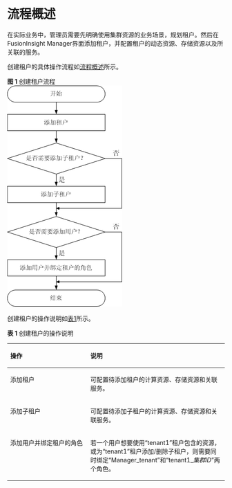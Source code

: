 # 流程概述<a name="admin_guide_000098"></a>

在实际业务中，管理员需要先明确使用集群资源的业务场景，规划租户。然后在FusionInsight Manager界面添加租户，并配置租户的动态资源、存储资源以及所关联的服务。

创建租户的具体操作流程如[流程概述](流程概述.md#admin_guide_000098)所示。

**图 1**  创建租户流程<a name="zh-cn_topic_0263899269_f800793cfa01f46c8a1da7ff6ee7d7bc8"></a>  
![](figures/创建租户流程.png "创建租户流程")

创建租户的操作说明如[表1](#zh-cn_topic_0263899269_t986256797c9741f79fb27fed0559d8cb)所示。

**表 1**  创建租户的操作说明

<a name="zh-cn_topic_0263899269_t986256797c9741f79fb27fed0559d8cb"></a>
<table><thead align="left"><tr id="zh-cn_topic_0263899269_r93a8818928644c0aa7d925580b81d3e6"><th class="cellrowborder" valign="top" width="36.84%" id="mcps1.2.3.1.1"><p id="zh-cn_topic_0263899269_a58650e948a484c6d92ad4b47a96b8e3d"><a name="zh-cn_topic_0263899269_a58650e948a484c6d92ad4b47a96b8e3d"></a><a name="zh-cn_topic_0263899269_a58650e948a484c6d92ad4b47a96b8e3d"></a>操作</p>
</th>
<th class="cellrowborder" valign="top" width="63.160000000000004%" id="mcps1.2.3.1.2"><p id="zh-cn_topic_0263899269_aaf4e70fae96b42bb8054a6490a06d6bb"><a name="zh-cn_topic_0263899269_aaf4e70fae96b42bb8054a6490a06d6bb"></a><a name="zh-cn_topic_0263899269_aaf4e70fae96b42bb8054a6490a06d6bb"></a>说明</p>
</th>
</tr>
</thead>
<tbody><tr id="zh-cn_topic_0263899269_r33c814fd55204c15a6af1dce292767b1"><td class="cellrowborder" valign="top" width="36.84%" headers="mcps1.2.3.1.1 "><p id="zh-cn_topic_0263899269_ac560421e1ec64653a1a3dd1f2fc7e783"><a name="zh-cn_topic_0263899269_ac560421e1ec64653a1a3dd1f2fc7e783"></a><a name="zh-cn_topic_0263899269_ac560421e1ec64653a1a3dd1f2fc7e783"></a>添加租户</p>
</td>
<td class="cellrowborder" valign="top" width="63.160000000000004%" headers="mcps1.2.3.1.2 "><p id="zh-cn_topic_0263899269_a1ecc60d306af4162968518ecde50b2c4"><a name="zh-cn_topic_0263899269_a1ecc60d306af4162968518ecde50b2c4"></a><a name="zh-cn_topic_0263899269_a1ecc60d306af4162968518ecde50b2c4"></a>可配置待添加租户的计算资源、存储资源和关联服务。</p>
</td>
</tr>
<tr id="zh-cn_topic_0263899269_r216c6336201c4649a606da1e0e9c7931"><td class="cellrowborder" valign="top" width="36.84%" headers="mcps1.2.3.1.1 "><p id="zh-cn_topic_0263899269_a4f95048de8864710b9b72481c2a5e5bc"><a name="zh-cn_topic_0263899269_a4f95048de8864710b9b72481c2a5e5bc"></a><a name="zh-cn_topic_0263899269_a4f95048de8864710b9b72481c2a5e5bc"></a>添加子租户</p>
</td>
<td class="cellrowborder" valign="top" width="63.160000000000004%" headers="mcps1.2.3.1.2 "><p id="zh-cn_topic_0263899269_a5696d46d906e425ca3bd4b327cdd8261"><a name="zh-cn_topic_0263899269_a5696d46d906e425ca3bd4b327cdd8261"></a><a name="zh-cn_topic_0263899269_a5696d46d906e425ca3bd4b327cdd8261"></a>可配置待添加子租户的计算资源、存储资源和关联服务。</p>
</td>
</tr>
<tr id="zh-cn_topic_0263899269_r36fec56865644e60b48a6a41f41613b2"><td class="cellrowborder" valign="top" width="36.84%" headers="mcps1.2.3.1.1 "><p id="zh-cn_topic_0263899269_a8ef01df54d164461857758793e240e46"><a name="zh-cn_topic_0263899269_a8ef01df54d164461857758793e240e46"></a><a name="zh-cn_topic_0263899269_a8ef01df54d164461857758793e240e46"></a>添加用户并绑定租户的角色</p>
</td>
<td class="cellrowborder" valign="top" width="63.160000000000004%" headers="mcps1.2.3.1.2 "><p id="zh-cn_topic_0263899269_a35200f32f84847e8a040f7fa0f26534d"><a name="zh-cn_topic_0263899269_a35200f32f84847e8a040f7fa0f26534d"></a><a name="zh-cn_topic_0263899269_a35200f32f84847e8a040f7fa0f26534d"></a>若一个用户想要使用<span class="parmvalue" id="zh-cn_topic_0263899269_p7b18bc50394f4450a7db7b3b1982bd91"><a name="zh-cn_topic_0263899269_p7b18bc50394f4450a7db7b3b1982bd91"></a><a name="zh-cn_topic_0263899269_p7b18bc50394f4450a7db7b3b1982bd91"></a>“tenant1”</span>租户包含的资源，或为<span class="parmvalue" id="zh-cn_topic_0263899269_p0e79e433f2f6414f9d49276344e4c40b"><a name="zh-cn_topic_0263899269_p0e79e433f2f6414f9d49276344e4c40b"></a><a name="zh-cn_topic_0263899269_p0e79e433f2f6414f9d49276344e4c40b"></a>“tenant1”</span>租户添加/删除子租户，则需要同时绑定<span class="parmname" id="zh-cn_topic_0263899269_p4e8f9023ed864f269cef13088f3303ba"><a name="zh-cn_topic_0263899269_p4e8f9023ed864f269cef13088f3303ba"></a><a name="zh-cn_topic_0263899269_p4e8f9023ed864f269cef13088f3303ba"></a>“Manager_tenant”</span>和“tenant1_<em id="zh-cn_topic_0263899269_i1335714232348"><a name="zh-cn_topic_0263899269_i1335714232348"></a><a name="zh-cn_topic_0263899269_i1335714232348"></a>集群ID</em>”两个角色。</p>
</td>
</tr>
</tbody>
</table>

